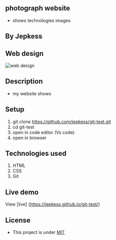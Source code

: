 ##  photograph website
- shows  technologies images

## By Jepkess

## Web design

 ![web design](./tech2.jpg)

## Description
- my website shows 
## Setup 
1. git clone https://github.com/jepkess/git-test.git
2. cd git-test
3. open in code editor (Vs code)
4. open in browser

## Technologies used

1. HTML
2. CSS
3. Git
## Live  demo
View [live] (https://jepkess.github.io/git-test/)
## License 
 - This project is under [MIT](LICENSE.md)
